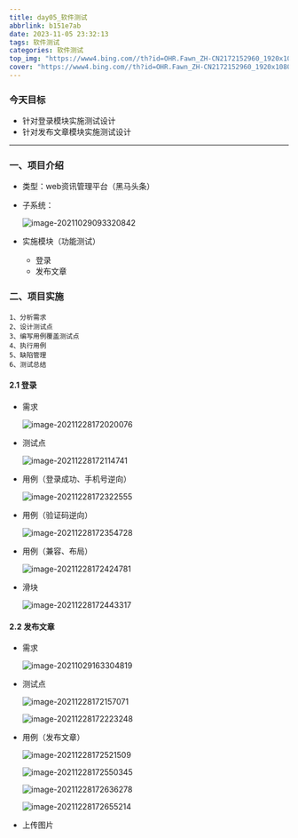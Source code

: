 ```yaml
---
title: day05_软件测试
abbrlink: b151e7ab
date: 2023-11-05 23:32:13
tags: 软件测试
categories: 软件测试
top_img: "https://www4.bing.com//th?id=OHR.Fawn_ZH-CN2172152960_1920x1080.jpg&rf=LaDigue_1920x1080.jpg&pid=hp&w=360&h=202"
cover: "https://www4.bing.com//th?id=OHR.Fawn_ZH-CN2172152960_1920x1080.jpg&rf=LaDigue_1920x1080.jpg&pid=hp&w=360&h=202"
---
```


### 今天目标

- 针对登录模块实施测试设计
- 针对发布文章模块实施测试设计

---

### 一、项目介绍

- 类型：web资讯管理平台（黑马头条）

- 子系统：

  ![image-20211029093320842](img/image-20211029093320842.png)

- 实施模块（功能测试）

  - 登录
  - 发布文章

### 二、项目实施

```
1、分析需求
2、设计测试点
3、编写用例覆盖测试点
4、执行用例
5、缺陷管理
6、测试总结
```

#### 2.1 登录

- 需求

  ![image-20211228172020076](img/image-20211228172020076.png)

- 测试点

  ![image-20211228172114741](img/image-20211228172114741.png)

- 用例（登录成功、手机号逆向）

  ![image-20211228172322555](img/image-20211228172322555.png)

- 用例（验证码逆向）

  ![image-20211228172354728](img/image-20211228172354728.png)

- 用例（兼容、布局）

  ![image-20211228172424781](img/image-20211228172424781.png)

- 滑块

  ![image-20211228172443317](img/image-20211228172443317.png)

#### 2.2 发布文章

- 需求

  ![image-20211029163304819](img/image-20211029163304819.png)

- 测试点

  ![image-20211228172157071](img/image-20211228172157071.png)

  ![image-20211228172223248](img/image-20211228172223248.png)

- 用例（发布文章）

  ![image-20211228172521509](img/image-20211228172521509.png)

  ![image-20211228172550345](img/image-20211228172550345.png)

  ![image-20211228172636278](img/image-20211228172636278.png)

  ![image-20211228172655214](img/image-20211228172655214.png)





- 上传图片

  

